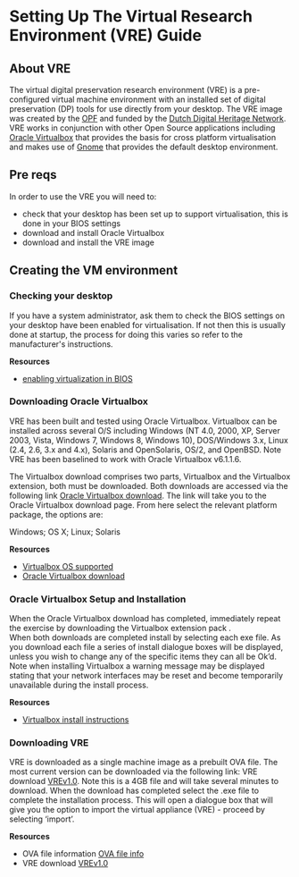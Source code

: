 # Setting Up The Virtual Research Environment (VRE) Guide

## About VRE
The virtual digital preservation research environment (VRE) is a pre-configured virtual machine environment with an installed set of digital preservation (DP) tools for use directly from your desktop. The VRE image was created by the [OPF](https://openpreservation.org/) and funded by the [Dutch Digital Heritage Network](https://www.netwerkdigitaalerfgoed.nl/en/). VRE works in conjunction with other Open Source applications including [Oracle Virtualbox](https://www.virtualbox.org/manual) that provides the basis for cross platform virtualisation and makes use of [Gnome](https://www.gnome.org/gnome-3/) that provides the default desktop environment.

## Pre reqs
In order to use the VRE you will need to:
* check that your desktop has been set up to support virtualisation, this is done in your BIOS settings
* download and install Oracle Virtualbox
* download and install the VRE image

## Creating the VM environment

### Checking your desktop
If you have a system administrator, ask them to check the BIOS settings on your desktop have been enabled for virtualisation. If not then this is usually done at startup, the process for doing this varies so refer to the manufacturer's instructions.

**Resources**
- [enabling virtualization in BIOS](https://bce.berkeley.edu/enabling-virtualization-in-your-pc-bios.html)


### Downloading Oracle Virtualbox
VRE has been built and tested using Oracle Virtualbox.   Virtualbox can be installed across several O/S including Windows (NT 4.0, 2000, XP, Server 2003, Vista, Windows 7, Windows 8, Windows 10), DOS/Windows 3.x, Linux (2.4, 2.6, 3.x and 4.x), Solaris and OpenSolaris, OS/2, and OpenBSD. Note VRE has been baselined to work with Oracle  Virtualbox v6.1.1.6.

The Virtualbox download comprises two parts, Virtualbox and the Virtualbox extension, both must be downloaded. Both downloads are accessed via the following link [Oracle Virtualbox download](https://www.virtualbox.org/wiki/Downloads). The link will take you to the Oracle Virtualbox download page. From here select the relevant platform package, the options are:

Windows; OS X; Linux; Solaris

**Resources**
* [Virtualbox OS supported](https://www.virtualbox.org/manual/ch01.html#hostossupport)
* [Oracle Virtualbox download](https://www.virtualbox.org/wiki/Downloads)  

### Oracle Virtualbox Setup and Installation
When the Oracle Virtualbox download has completed, immediately repeat the exercise by downloading the Virtualbox extension pack .  
When both downloads are completed install by selecting each exe file. As you download each file a series of install dialogue boxes will be displayed, unless you wish to change any of the specific items they can all be Ok’d. Note when installing Virtualbox a warning message may be displayed stating that your network interfaces may be reset and become temporarily unavailable during the install process.

**Resources**
* [Virtualbox install instructions](https://www.virtualbox.org/manual/ch01.html#intro-installing)

### Downloading VRE
VRE is downloaded as a single machine image as a prebuilt OVA file. The most current version can be downloaded via the following link: VRE download [VREv1.0](https://ddhn.openpreservation.org/ddhn-rc.ova). Note this is a 4GB file and will take several minutes to download. When the download has completed select the .exe file to complete the installation process. This will open a dialogue box that will give you the option to import the virtual appliance (VRE) - proceed by selecting ‘import’.

**Resources**
* OVA file information [OVA file info](https://www.virtualbox.org/manual/ch01.html#ovf-about)
* VRE download [VREv1.0](https://ddhn.openpreservation.org/ddhn-rc.ova)
